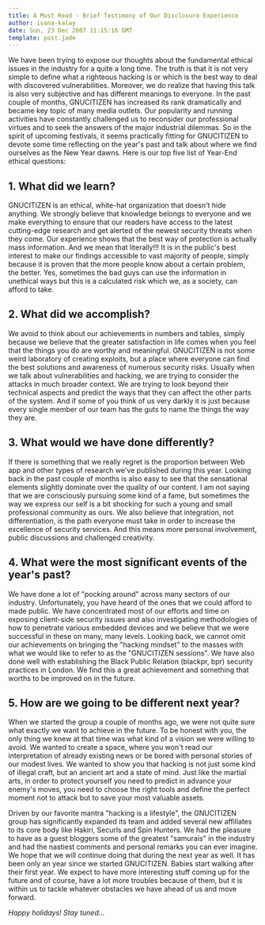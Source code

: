 ```yaml
---
title: A Must Read - Brief Testimony of Our Disclosure Experience
author: ivana-kalay
date: Sun, 23 Dec 2007 11:15:16 GMT
template: post.jade
---
```


We have been trying to expose our thoughts about the fundamental ethical issues in the industry for a quite a long time. The truth is that it is not very simple to define what a righteous hacking is or which is the best way to deal with discovered vulnerabilities. Moreover, we do realize that having this talk is also very subjective and has different meanings to everyone. In the past couple of months, GNUCITIZEN has increased its rank dramatically and became key topic of many media outlets. Our popularity and running activities have constantly challenged us to reconsider our professional virtues and to seek the answers of the major industrial dilemmas. So in the spirit of upcoming festivals, it seems practically fitting for GNUCITIZEN to devote some time reflecting on the year's past and talk about where we find ourselves as the New Year dawns. Here is our top five list of Year-End ethical questions:

## 1. What did we learn?

GNUCITIZEN is an ethical, white-hat organization that doesn't hide anything. We strongly believe that knowledge belongs to everyone and we make everything to ensure that our readers have access to the latest cutting-edge research and get alerted of the newest security threats when they come. Our experience shows that the best way of protection is actually mass information. And we mean that literally!!! It is in the public's best interest to make our findings accessible to vast majority of people, simply because it is proven that the more people know about a certain problem, the better. Yes, sometimes the bad guys can use the information in unethical ways but this is a calculated risk which we, as a society, can afford to take.

## 2. What did we accomplish?

We avoid to think about our achievements in numbers and tables, simply because we believe that the greater satisfaction in life comes when you feel that the things you do are worthy and meaningful. GNUCITIZEN is not some weird laboratory of creating exploits, but a place where everyone can find the best solutions and awareness of numerous security risks. Usually when we talk about vulnerabilities and hacking, we are trying to consider the attacks in much broader context. We are trying to look beyond their technical aspects and predict the ways that they can affect the other parts of the system. And if some of you think of us very darkly it is just because every single member of our team has the guts to name the things the way they are.

## 3. What would we have done differently?

If there is something that we really regret is the proportion between Web app and other types of research we've published during this year. Looking back in the past couple of months is also easy to see that the sensational elements slightly dominate over the quality of our content. I am not saying that we are consciously pursuing some kind of a fame, but sometimes the way we express our self is a bit shocking for such a young and small professional community as ours. We also believe that integration, not differentiation, is the path everyone must take in order to increase the excellence of security services. And this means more personal involvement, public discussions and challenged creativity.

## 4. What were the most significant events of the year's past?

We have done a lot of "pocking around" across many sectors of our industry. Unfortunately, you have heard of the ones that we could afford to made public. We have concentrated most of our efforts and time on exposing client-side security issues and also investigating methodologies of how to penetrate various embedded devices and we believe that we were successful in these on many, many levels. Looking back, we cannot omit our achievements on bringing the "hacking mindset" to the masses with what we would like to refer to as the "GNUCITIZEN sessions". We have also done well with establishing the Black Public Relation (blackpr, bpr) security practices in London. We find this a great achievement and something that worths to be improved on in the future.

## 5. How are we going to be different next year?

When we started the group a couple of months ago, we were not quite sure what exactly we want to achieve in the future. To be honest with you, the only thing we knew at that time was what kind of a vision we were willing to avoid. We wanted to create a space, where you won't read our interpretation of already existing news or be bored with personal stories of our modest lives. We wanted to show you that hacking is not just some kind of illegal craft, but an ancient art and a state of mind. Just like the martial arts, in order to protect yourself you need to predict in advance your enemy's moves, you need to choose the right tools and define the perfect moment not to attack but to save your most valuable assets.

Driven by our favorite mantra "hacking is a lifestyle", the GNUCITIZEN group has significantly expanded its team and added several new affiliates to its core body like Hakiri, Securls and Spin Hunters. We had the pleasure to have as a guest bloggers some of the greatest "samurais" in the industry and had the nastiest comments and personal remarks you can ever imagine. We hope that we will continue doing that during the next year as well. It has been only an year since we started GNUCITIZEN. Babies start walking after their first year. We expect to have more interesting stuff coming up for the future and of course, have a lot more troubles because of them, but it is within us to tackle whatever obstacles we have ahead of us and move forward.

_Happy holidays! Stay tuned..._
